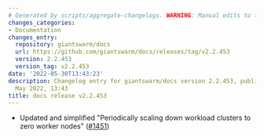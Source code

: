 ```yaml
---
# Generated by scripts/aggregate-changelogs. WARNING: Manual edits to this files will be overwritten.
changes_categories:
- Documentation
changes_entry:
  repository: giantswarm/docs
  url: https://github.com/giantswarm/docs/releases/tag/v2.2.453
  version: 2.2.453
  version_tag: v2.2.453
date: '2022-05-30T13:43:23'
description: Changelog entry for giantswarm/docs version 2.2.453, published on 30
  May 2022, 13:43
title: docs release v2.2.453
---
```


- Updated and simplified "Periodically scaling down workload clusters to zero worker nodes" ([#1451](https://github.com/giantswarm/docs/pull/1451))
